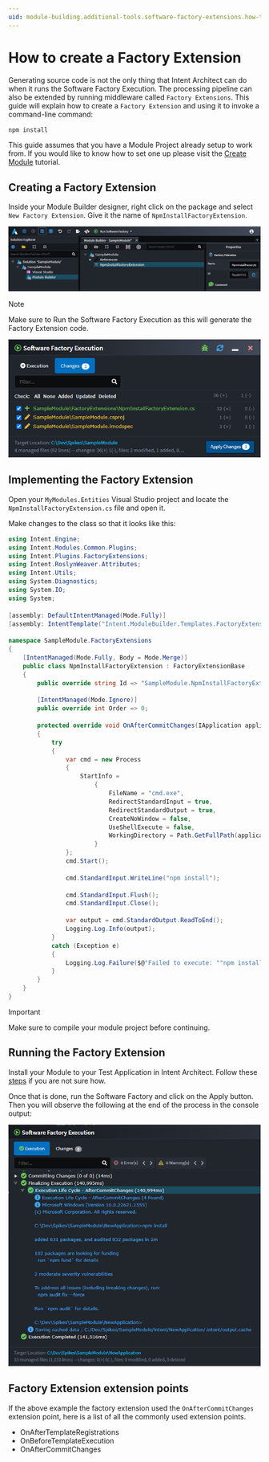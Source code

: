 ```yaml
---
uid: module-building.additional-tools.software-factory-extensions.how-to-create-a-factory-extension
---
```

# How to create a Factory Extension

Generating source code is not the only thing that Intent Architect can do when it runs the Software Factory Execution. The processing pipeline can also be extended by running middleware called `Factory Extensions`.
This guide will explain how to create a `Factory Extension` and using it to invoke a command-line command:

```cmd
npm install
```

This guide assumes that you have a Module Project already setup to work from. If you would like to know how to set one up please visit the [Create Module](xref:module-building.tutorial-create-a-template.create-a-template-introduction) tutorial.

## Creating a Factory Extension

Inside your Module Builder designer, right click on the package and select `New Factory Extension`.
Give it the name of `NpmInstallFactoryExtension`.

![Create Factory Extension](images/create-factory-extension.png)

> [!NOTE]
> Make sure to Run the Software Factory Execution as this will generate the Factory Extension code.
>
> ![Software Factory Run](images/software-factory-execution-staging.png)

## Implementing the Factory Extension

Open your `MyModules.Entities` Visual Studio project and locate the `NpmInstallFactoryExtension.cs` file and open it.

Make changes to the class so that it looks like this:

```csharp
using Intent.Engine;
using Intent.Modules.Common.Plugins;
using Intent.Plugins.FactoryExtensions;
using Intent.RoslynWeaver.Attributes;
using Intent.Utils;
using System.Diagnostics;
using System.IO;
using System;

[assembly: DefaultIntentManaged(Mode.Fully)]
[assembly: IntentTemplate("Intent.ModuleBuilder.Templates.FactoryExtension", Version = "1.0")]

namespace SampleModule.FactoryExtensions
{
    [IntentManaged(Mode.Fully, Body = Mode.Merge)]
    public class NpmInstallFactoryExtension : FactoryExtensionBase
    {
        public override string Id => "SampleModule.NpmInstallFactoryExtension";

        [IntentManaged(Mode.Ignore)]
        public override int Order => 0;

        protected override void OnAfterCommitChanges(IApplication application)
        {
            try
            {
                var cmd = new Process
                {
                    StartInfo =
                        {
                            FileName = "cmd.exe",
                            RedirectStandardInput = true,
                            RedirectStandardOutput = true,
                            CreateNoWindow = false,
                            UseShellExecute = false,
                            WorkingDirectory = Path.GetFullPath(application.RootLocation)
                        }
                };
                cmd.Start();

                cmd.StandardInput.WriteLine("npm install");

                cmd.StandardInput.Flush();
                cmd.StandardInput.Close();

                var output = cmd.StandardOutput.ReadToEnd();
                Logging.Log.Info(output);
            }
            catch (Exception e)
            {
                Logging.Log.Failure($@"Failed to execute: ""npm install"", Reason: {e.Message}");
            }
        }
    }
}
```

> [!IMPORTANT]
> Make sure to compile your module project before continuing.

## Running the Factory Extension

Install your Module to your Test Application in Intent Architect. Follow these [steps](xref:module-building.tutorial-create-a-template.install-and-run-the-module#install-the-module) if you are not sure how.

Once that is done, run the Software Factory and click on the Apply button. Then you will observe the following at the end of the process in the console output:

![Complete](images/software-factory-execution-complete.png)

## Factory Extension extension points

If the above example the factory extension used the `OnAfterCommitChanges` extension point, here is a list of all the commonly used extension points.

* OnAfterTemplateRegistrations
* OnBeforeTemplateExecution
* OnAfterCommitChanges

